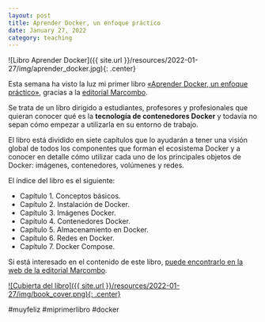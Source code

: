 ```yaml
---
layout: post
title: Aprender Docker, un enfoque práctico
date: January 27, 2022
category: teaching
---
```


![Libro Aprender Docker]({{ site.url }}/resources/2022-01-27/img/aprender_docker.jpg){: .center}

Esta semana ha visto la luz mi primer libro [«Aprender Docker, un enfoque práctico»][1], gracias a la [editorial Marcombo][2].

Se trata de un libro dirigido a estudiantes, profesores y profesionales que quieran conocer qué es la **tecnología de contenedores Docker** y todavía no sepan cómo empezar a utilizarla en su entorno de trabajo.

El libro está dividido en siete capítulos que lo ayudarán a tener una visión global de todos los componentes que forman el ecosistema Docker y a conocer en detalle cómo utilizar cada uno de los principales objetos de Docker: imágenes, contenedores, volúmenes y redes.

El índice del libro es el siguiente:

- Capítulo 1. Conceptos básicos.
- Capítulo 2. Instalación de Docker.
- Capítulo 3. Imágenes Docker.
- Capítulo 4. Contenedores Docker.
- Capítulo 5. Almacenamiento en Docker.
- Capítulo 6. Redes en Docker.
- Capítulo 7. Docker Compose.

Si está interesado en el contenido de este libro, [puede encontrarlo en la web de la editorial Marcombo][1].

[![Cubierta del libro]({{ site.url }}/resources/2022-01-27/img/book_cover.png){: .center}][1]

#muyfeliz #miprimerlibro #docker

[1]: https://www.marcombo.com/aprender-docker-un-enfoque-practico-9788426731944/
[2]: https://www.marcombo.com